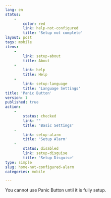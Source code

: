 ```yaml
---
lang: en
status:
    -
        color: red
        link: help-not-configured
        title: 'Setup not complete'
layout: post
tags: mobile
items:
    -
        link: setup-about
        title: About
    -
        link: help
        title: Help
    -
        link: setup-language
        title: 'Language Settings'
title: 'Panic Button'
version: 1
published: true
action:
    -
        status: checked
        link: ""
        title: 'Basic Settings'
    -
        link: setup-alarm
        title: 'Setup Alarm'
    -
        status: disabled
        link: setup-disguise
        title: 'Setup Disguise'
type: simple
slug: home-not-configured-alarm
categories: mobile

---
```


You cannot use Panic Button until it is fully setup.